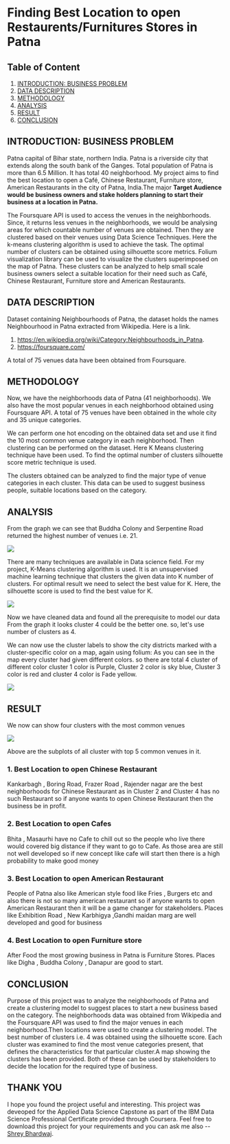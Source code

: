 # Finding Best Location to open Restaurents/Furnitures Stores in Patna

## Table of Content

1. [INTRODUCTION: BUSINESS PROBLEM](#INTRODUCTION)
2. [DATA DESCRIPTION](#DATA) 
3. [METHODOLOGY](#MET)
4. [ANALYSIS](#Anal)
5. [RESULT](#RES)
6. [CONCLUSION](#CON)
   
## INTRODUCTION: BUSINESS PROBLEM <a name="INTRODUCTION"></a>

Patna capital of Bihar state, northern India. Patna is a riverside city that extends along the south bank of the Ganges. Total population of Patna is more than 6.5 Million. It has total 40 neighborhood. My project aims to find the best location to open a Café, Chinese Restaurant, Furniture store, American Restaurants in the city of Patna, India.The major **Target Audience would be business owners and stake holders planning to start their business at a location in Patna.**  

The Foursquare API is used to access the venues in the neighborhoods. Since, it returns less venues in the neighborhoods, we would be analysing areas for which countable number of venues are obtained. Then they are clustered based on their venues using Data Science Techniques. Here the k-means clustering algorithm is used to achieve the task. The optimal number of clusters can be obtained using silhouette score metrics. Folium visualization library can be used to visualize the clusters superimposed on the map of Patna. These clusters can be analyzed to help small scale business owners select a suitable location for their need such as Café, Chinese Restaurant, Furniture store and American Restaurants.

## DATA DESCRIPTION <a name="DATA"></a>


Dataset containing Neighbourhoods of Patna, the dataset holds the names Neighbourhood in Patna extracted from Wikipedia. Here is a link. 
1. https://en.wikipedia.org/wiki/Category:Neighbourhoods_in_Patna.
2. https://foursquare.com/

A total of 75 venues data have been obtained from Foursquare.


## METHODOLOGY <a name="MET"></a>


Now, we have the neighborhoods data of Patna (41 neighborhoods). We also have the most popular venues in each neighborhood obtained using Foursquare API. A total of 75 venues have been obtained in the whole city and 35 unique categories.

We can perform one hot encoding on the obtained data set and use it find the 10 most common venue category in each neighborhood. Then clustering can be performed on the dataset. Here K Means clustering technique have been used. To find the optimal number of clusters silhouette score metric technique is used.

The clusters obtained can be analyzed to find the major type of venue categories in each cluster. This data can be used to suggest business people, suitable locations based on the category.

## ANALYSIS <a name="Anal"></a>


From the graph we can see that Buddha Colony and Serpentine Road returned the highest number of venues i.e. 21.

![](https://media-exp3.licdn.com/dms/image/C4D12AQGs-XtAmKbsww/article-inline_image-shrink_1000_1488/0/1625773437545?e=1632355200&v=beta&t=n3zBq67DFCm7Fr9V7r0fgskgFrRYICmgEz8eMbX5Smo)

There are many techniques are available in Data science field. For my project,  K-Means clustering algorithm is used. It is an unsupervised machine learning technique that clusters the given data into K number of clusters. For optimal result we need to select the best value for K. Here, the silhouette score is used to find the best value for K. 

![](https://media-exp3.licdn.com/dms/image/C4D12AQF-Cw7yUVmZhQ/article-inline_image-shrink_1000_1488/0/1625773704126?e=1632355200&v=beta&t=913jqfDdgYrH4ke0UnDH1OK7k0NB6tgmhfRW-0m_0BQ)

Now we have cleaned data and found all the prerequisite to model our data From the graph it looks cluster 4 could be the better one. so, let's use number of clusters as 4.

We can now use the cluster labels to show the city districts marked with a cluster-specific color on a map, again using folium: As you can see in the map every cluster had given different colors. so there are total 4 cluster of different color cluster 1 color is Purple, Cluster 2 color is sky blue, Cluster 3 color is red and cluster 4 color is Fade yellow.

![](https://media-exp3.licdn.com/dms/image/C4D12AQETjy4ORDGtsg/article-inline_image-shrink_1000_1488/0/1625774453222?e=1632355200&v=beta&t=k4kAeq3pXqT3TlRa6GF6I4RZITkVH5v5EyqmyI5NwYc)


## RESULT <a name="RES"></a>


We now can show four clusters with the most common venues


![](https://media-exp3.licdn.com/dms/image/C4D12AQEb_5oeOK3mCw/article-inline_image-shrink_1000_1488/0/1625775783419?e=1632355200&v=beta&t=GQisZcTpSWy3RlNYNycZl4b6_n-jeYGA3pY-E-SL-jU)

Above are the subplots of all cluster with top 5 common venues in it.

### 1. Best Location to open Chinese Restaurant
Kankarbagh , Boring Road, Frazer Road , Rajender nagar are the best neighborhoods for Chinese Restaurant as in Cluster 2 and Cluster 4 has no such Restaurant so if anyone wants to open Chinese Restaurant then the business be in profit.

### 2. Best Location to open Cafes
Bhita , Masaurhi have no Cafe to chill out so the people who live there would covered big distance if they want to go to Cafe. As those area are still not well developed so if new concept like cafe will start then there is a high probability to make good money

### 3. Best Location to open American Restaurant
People of Patna also like American style food like Fries , Burgers etc and also there is not so many american restaurant so if anyone wants to open American Restaurant then it will be a game changer for stakeholders. Places like Exhibition Road , New Karbhigya ,Gandhi maidan marg are well developed and good for business

### 4. Best Location to open Furniture store
After Food the most growing business in Patna is Furniture Stores. Places like Digha , Buddha Colony , Danapur are good to start.


## CONCLUSION <a name="CON"></a>


Purpose of this project was to analyze the neighborhoods of Patna and create a clustering model to suggest places to start a new business based on the category. The neighborhoods data was obtained from Wikipedia and the Foursquare API was used to find the major venues in each neighborhood.Then locations were used to create a clustering model. The best number of clusters i.e. 4 was obtained using the silhouette score. Each cluster was examined to find the most venue categories present, that defines the characteristics for that particular cluster.A map showing the clusters has been provided. Both of these can be used by stakeholders to decide the location for the required type of business.

## THANK YOU
I hope you found the project useful and interesting. This project was deveoped for the Applied Data Science Capstone as part of the IBM Data Science Professional Certificate provided through Coursera. Feel free to  download this project for your requirements and you can ask me also  -- [Shrey Bhardwaj](https://www.linkedin.com/in/shrey-bhardwaj-69076317b/).






